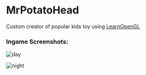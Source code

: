 # MrPotatoHead
Custom creator of popular kids toy using [LearnOpenGL](https://github.com/matf-racunarska-grafika/LearnOpenGL/)

### Ingame Screenshots:
![day](https://user-images.githubusercontent.com/33964877/118871441-de367880-b8e7-11eb-8ea2-3aef034cab26.png)

![night](https://user-images.githubusercontent.com/33964877/118871413-d7a80100-b8e7-11eb-9e53-ae6dd02b6e4e.png)


